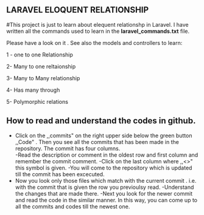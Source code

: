 ## LARAVEL ELOQUENT RELATIONSHIP 

#This project is just to learn about elequent relationshp in Laravel. 
I have written all the commands used to learn in the 
**laravel_commands.txt** 
file. 

Please have a look on it . 
See also the models and controllers to learn: 

1 - one to one Relationship 

2- Many to one reltaionship 

3- Many to Many relationship  

4- Has many through 

5- Polymorphic relations 

## How to read and understand the codes in github.

- Click on the ,,commits" on the right upper side below the green button ,,Code" . 
  Then you see all the commits that has been made in the repository.  The commit has four columns.  
-Read the description or comment in the oldest row and first column  and remember the commit comment. 
-Click on the last column where  ,,<>" this symbol is given. 
-You will come to the repository which is updated till the commit has been excecuted. 
- Now you look only those files which match with the current commit . i.e. with the commit that is given the row you previoulsy read. 
-Understand the changes that are made there. 
-Next you look for the  newer commit and read the code in the similar manner. 
In this way, you can come up to all the commits and codes till the newest one. 





